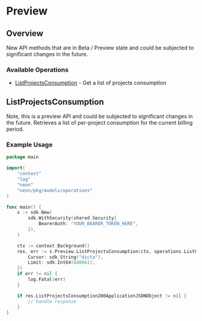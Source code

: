 # Preview

## Overview

New API methods that are in Beta / Preview state and could be subjected to significant changes in the future.

### Available Operations

* [ListProjectsConsumption](#listprojectsconsumption) - Get a list of projects consumption

## ListProjectsConsumption

Note, this is a preview API and could be subjected to significant changes in the future.
Retrieves a list of per-project consumption for the current billing period.


### Example Usage

```go
package main

import(
	"context"
	"log"
	"neon"
	"neon/pkg/models/operations"
)

func main() {
    s := sdk.New(
        sdk.WithSecurity(shared.Security{
            BearerAuth: "YOUR_BEARER_TOKEN_HERE",
        }),
    )

    ctx := context.Background()
    res, err := s.Preview.ListProjectsConsumption(ctx, operations.ListProjectsConsumptionRequest{
        Cursor: sdk.String("dicta"),
        Limit: sdk.Int64(688661),
    })
    if err != nil {
        log.Fatal(err)
    }

    if res.ListProjectsConsumption200ApplicationJSONObject != nil {
        // handle response
    }
}
```
